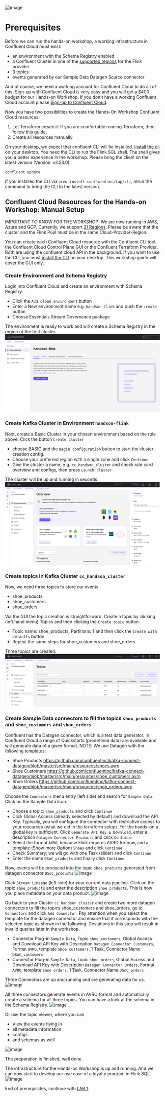 ![image](terraform/img/confluent-logo-300-2.png)
# Prerequisites
Before we can run the hands-on workshop, a working infrastructure in Confluent Cloud must exist:
- an environment with the Schema Registry enabled
- a Confluent Cluster in one of the [supported regions](https://docs.confluent.io/cloud/current/flink/op-supported-features-and-limitations.html#cloud-regions) for the Flink provider
- 3 topics
- events generated by our Sample Data Datagen Source connector

And of course, we need a working account for Confluent Cloud to do all of this.
Sign-up with Confluent Cloud is very easy and you will get a $400 budget for our Hands-on Workshop.
If you don't have a working Confluent Cloud account please [Sign-up to Confluent Cloud](https://www.confluent.io/confluent-cloud/tryfree/?utm_campaign=tm.campaigns_cd.Q124_EMEA_Stream-Processing-Essentials&utm_source=marketo&utm_medium=workshop).

Now you have two possibilities to create the Hands-On Workshop Confluent Cloud resources:
1. Let Terraform create it: If you are comfortable running Terraform, then follow this [guide](terraform/README.md).
2. Create all resources manually.

On your desktop, we expect that confluent CLI will be installed. [Install the cli](https://docs.confluent.io/confluent-cli/current/install.html) on your desktop. You need the CLI to run the Flink SQL shell. 
The shell gives you a better experience in the workshop. 
Please bring the client on the latest version (Version: v3.53.0):
```
confluent update
```
If you installed the CLI via `brew install confluentinc/tap/cli`, rerun the command to bring the CLI to the latest version.

## Confluent Cloud Resources for the Hands-on Workshop: Manual Setup

IMPORTANT TO KNOW FOR THE WORKSHOP:
We are now running in AWS, Azure and GCP. Currently, we support [21 Regions](https://docs.confluent.io/cloud/current/flink/op-supported-features-and-limitations.html#cloud-regions).
Please be aware that the cluster and the Flink Pool must be in the same Cloud-Provider-Region.

You can create each Confluent Cloud resource with the Confluent CLI tool, the Confluent Cloud Control Plane GUI or the Confluent Terraform Provider.
Both are using the confluent cloud API in the background.
If you want to use the CLI, you must [install the CLI](https://docs.confluent.io/confluent-cli/current/install.html) on your desktop. This workshop guide will cover the GUI only.

### Create Environment and Schema Registry
Login into Confluent Cloud and create an environment with Schema Registry:
* Click the `Add cloud environment`  button
* Enter a New environment name e.g. `handson-flink` and push the `create` button
* Choose Essentials Stream Governance package

The environment is ready to work and will create a Schema Registry in the region of the first cluster.
![image](terraform/img/environment.png)

### Create Kafka Cluster in Environment `handson-flink`

Next, create a Basic Cluster in your chosen environment based on the rule above.
Click the button `Create cluster` 
* choose BASIC and the `Begin configuration` button to start the cluster creation config.
* Choose your preferred region with a single zone and click `Continue`
* Give the cluster a name, e.g. `cc_handson_cluster` and check rate card overview and configs, then press `Launch cluster` 

The cluster will be up and running in seconds.
![image](terraform/img/cluster.png)

### Create topics in Kafka Cluster `cc_handson_cluster`
Now, we need three topics to store our events.
* shoe_products
* shoe_customers
* shoe_orders

Via the GUI the topic creation is straightforward.
Create a topic by clicking (left.hand menu) Topics and then clicking the `Create topic` button.
* Topic name: shoe_products, Partitions: 1 and then click the `Create with defaults` button
* Repeat the same steps for shoe_customers and shoe_orders 

Three topics are created.
![image](terraform/img/topics.png)

### Create Sample Data connectors to fill the topics `show_products` and `shoe_customers` and `shoe_orders`
Confluent has the Datagen connector, which is a test data generator. In Confluent Cloud a range of Quickstarts (predefined data) are available and will generate data of a given format.
NOTE: We use Datagen with the following templates:
* Shoe Products https://github.com/confluentinc/kafka-connect-datagen/blob/master/src/main/resources/shoes.avro
* Shoe Customers https://github.com/confluentinc/kafka-connect-datagen/blob/master/src/main/resources/shoe_customers.avro
* Shoe Orders https://github.com/confluentinc/kafka-connect-datagen/blob/master/src/main/resources/shoe_orders.avro

Choose the `Connectors` menu entry (left side) and search for `Sample Data`. Click on the Sample Data Icon.
* Choose a topic: `shoe_products` and click `Continue`
* Click Global Access (already selected by default) and download the API Key. Typically, you will configure the connector with restrictive access to your resources (what we did in the terraform setup). For the hands-on a global key is sufficient. Click `Generate API Key & Download`, enter a description `Datagen Connector Products` and click `Continue`
* Select the format `AVRO`, because Flink requires AVRO for now, and a template (Show more Option) `Shoes` and  click `Continue`
* Check Summary, we will go with one Task (slider) and click `Continue`
* Enter the name `DSoC_products` and finally click `Continue` 

Now, events will be produced into the topic `shoe_products` generated from datagen connector `DSoC_products`
![image](terraform/img/shoe_products.png)

Click `Stream Lineage` (left side) for your current data pipeline. Click on the topic `shoe_products` and enter the description `Shoe products`. This is how you place metadata on your data product.
![image](terraform/img/streamlineage.png)

Go back to your Cluster `cc_handson_cluster` and create two more datagen connectors to fill the topics shoe_customers and shoe_orders, go to `Connectors` and click `Add Connector`. Pay attention when you select the template for the datagen connector and ensure that it corresponds with the selected topic as shown in the following. Deviations in this step will result in invalid queries later in the workshop.
* Connector Plug-in `Sample Data`, Topic `shoe_customers`, Global Access and Download API Key with Description `Datagen Connector Customers`, Format `AVRO`, template `Shoe customers`, 1 Task, Connector Name `DSoC_customers` 
* Connector Plug-in `Sample Data`, Topic `shoe_orders`, Global Access and Download API Key with Description `Datagen Connector Orders`, Format `AVRO`, template `Shoe orders`, 1 Task, Connector Name `DSoC_orders` 

Three Connectors are up and running and are generating data for us.
![image](terraform/img/connectors.png)

All three connectors generate events in AVRO format and automatically create a schema for all three topics.
You can have a look at the schema in the Schema Registry.
![image](terraform/img/schema_show_products.png)

Or use the topic viewer, where you can
- View the events flying in
- all metadata information
- configs
- and schemas as well

![image](terraform/img/topicviewer_schema_show_products.png)

The preparation is finished, well done.

The infrastructure for the Hands-on Workshop is up and running. And we can now start to develop our use case of a loyalty program in Flink SQL.
![image](terraform/img/terraform_deployment.png)

End of prerequisites, continue with [LAB 1](lab1.md).
